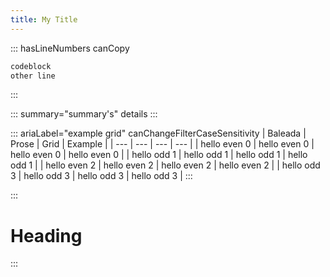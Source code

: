 ```yaml
---
title: My Title
---
```



<!-- Testing initial heading and markdown capabilities

Testing hot reload

Testing **bold** and *em* -->

<!-- ::: tweetHashtags=[blockquote, wow] tweetVia="alpalvipond" tweetUrl="https://baleada.netlify.com"
> Hello
::: -->

<!-- :::
## `G`eneric heading
::: -->


<!-- ::: type="info"
aside
::: -->

<!-- ::: type="info"
aside
::: -->


<!-- ::: tweetUrl="current" canTweet
> blockquote
::: -->

::: hasLineNumbers canCopy
```js
codeblock
other line
```
:::

::: summary="summary's"
details
:::

<!-- ::: canFilterByQuery canChangeFilterCaseSensitivity
- hello even 0
- hello odd 1
- hello even 2
- hello odd 3
::: -->



::: ariaLabel="example grid" canChangeFilterCaseSensitivity
| Baleada | Prose | Grid | Example |
| --- | --- | --- | --- |
| hello even 0 | hello even 0 | hello even 0 | hello even 0 |
| hello odd 1 | hello odd 1 | hello odd 1 | hello odd 1 |
| hello even 2 | hello even 2 | hello even 2 | hello even 2 |
| hello odd 3 | hello odd 3 | hello odd 3 | hello odd 3 |
:::

:::
# Heading
:::


<!-- 
:::
1. list item
::: -->

<!-- :::
section
::: -->

<!--
> blockquote

```js
codeblock
```

| Grid |
| --- |
| grid |

# Heading

- list item -->
